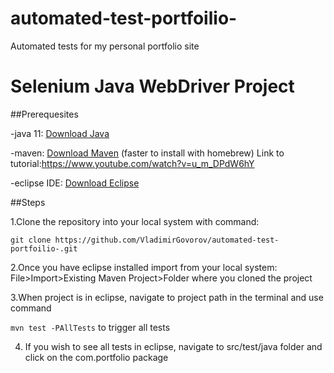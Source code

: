 # automated-test-portfoilio-
Automated tests for my personal portfolio site


# Selenium Java WebDriver Project

##Prerequesites

-java 11: [Download Java](https://www.oracle.com/java/technologies/javase-downloads.html) 

-maven: [Download Maven](https://maven.apache.org/download.cgi) (faster to install with homebrew) Link to 
tutorial:https://www.youtube.com/watch?v=u_m_DPdW6hY

-eclipse IDE: [Download Eclipse](https://www.eclipse.org/downloads/)

  ##Steps

  1.Clone the repository into your local system with command: 
  
  ```git clone https://github.com/VladimirGovorov/automated-test-portfoilio-.git```
  
  2.Once you have eclipse installed import from your local system:
  File>Import>Existing Maven Project>Folder where you cloned the project


  3.When project is in eclipse, navigate to project path in the terminal and use command 
  
  ```mvn test -PAllTests``` to trigger all tests



  4. If you wish to see all tests in eclipse, navigate to src/test/java folder and click on the com.portfolio package
